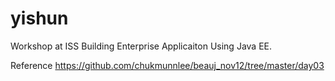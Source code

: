 # yishun
Workshop at ISS
Building Enterprise Applicaiton Using Java EE.

Reference
https://github.com/chukmunnlee/beauj_nov12/tree/master/day03

